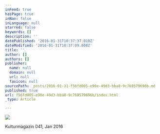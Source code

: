 ```yaml
---
inFeed: true
hasPage: true
inNav: false
inLanguage: null
starred: false
keywords: []
description: ''
datePublished: '2016-01-31T10:37:37.010Z'
dateModified: '2016-01-31T10:37:09.808Z'
title: ''
author: []
authors: []
publisher:
  name: null
  domain: null
  url: null
  favicon: null
sourcePath: _posts/2016-01-31-f56fd005-e90e-49d3-bba8-9c768579696b.md
published: true
url: f56fd005-e90e-49d3-bba8-9c768579696b/index.html
_type: Article

---
```

![](https://the-grid-user-content.s3-us-west-2.amazonaws.com/a5e24ece-9e72-403e-9e8b-9520b2410897.jpg)

Kulturmagazin 041, Jan 2016